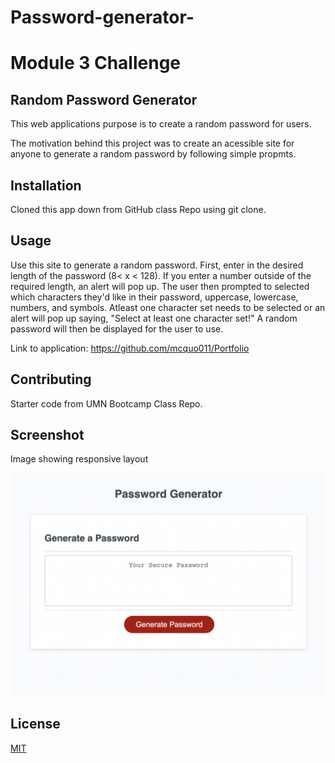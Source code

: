 # Password-generator-

# Module 3 Challenge

## Random Password Generator

This web applications purpose is to create a random password for users.

The motivation behind this project was to create an acessible site for anyone to generate a random password by following simple propmts.

## Installation

Cloned this app down from GitHub class Repo using git clone.

## Usage

Use this site to generate a random password. First, enter in the desired length of the password (8< x < 128). If you enter a number outside of the required length, an alert will pop up. The user then prompted to selected which characters they'd like in their password, uppercase, lowercase, numbers, and symbols. Atleast one character set needs to be selected or an alert will pop up saying, "Select at least one character set!" A random password will then be displayed for the user to use.

Link to application: https://github.com/mcquo011/Portfolio

## Contributing

Starter code from UMN Bootcamp Class Repo.

## Screenshot

Image showing responsive layout

![Alt text](./assets/pass-gen.png?raw=true "Screenshot of password generator application")

## License

[MIT](https://choosealicense.com/licenses/mit/)

